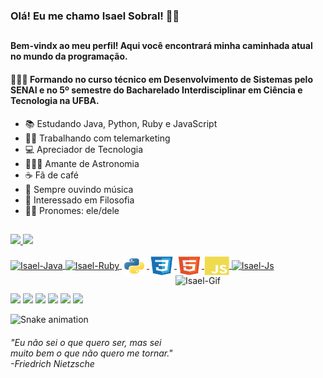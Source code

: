 ### Olá! Eu me chamo Isael Sobral! 🖖🏼 
##
#### Bem-vindx ao meu perfil! Aqui você encontrará minha caminhada atual no mundo da programação. 
#### 👨🏻‍🎓 Formando no curso técnico em Desenvolvimento de Sistemas pelo SENAI e no 5º semestre do Bacharelado Interdisciplinar em Ciência e Tecnologia na UFBA.
- 📚 Estudando Java, Python, Ruby e JavaScript
- 👨‍💼 Trabalhando com telemarketing
- 💻 Apreciador de Tecnologia
- 👨🏻‍🚀 Amante de Astronomia
- ☕ Fã de café
- 🎵 Sempre ouvindo música
- 💭 Interessado em Filosofia
- 🏳️‍🌈 Pronomes: ele/dele 

##

<div>
  <a href="https://github.com/rafaballerini">
  <img height="180em" src="https://github-readme-stats.vercel.app/api?username=isaelbsobral&show_icons=true&theme=tokyonight&include_all_commits=true&count_private=true"/>
  <img height="180em" src="https://github-readme-stats.vercel.app/api/top-langs/?username=isaelbsobral&layout=compact&langs_count=7&theme=tokyonight"/>
</div>
 <div style="display: inline_block"><br>
  <img align="center" alt="Isael-Java" height="30" width="40" src="https://cdn.jsdelivr.net/gh/devicons/devicon/icons/java/java-original.svg">
  <img align="center" alt="Isael-Ruby" height="30" width="40" src="https://cdn.jsdelivr.net/gh/devicons/devicon/icons/ruby/ruby-plain.svg">
  <img align="center" alt="Isael-Python" height="30" width="40" src="https://raw.githubusercontent.com/devicons/devicon/master/icons/python/python-original.svg">
  <img align="center" alt="Isael-CSS" height="30" width="40" src="https://raw.githubusercontent.com/devicons/devicon/master/icons/css3/css3-original.svg">
  <img align="center" alt="Isael-HTML" height="30" width="40" src="https://raw.githubusercontent.com/devicons/devicon/master/icons/html5/html5-original.svg">
  <img align="center" alt="Isael-Js" height="30" width="40" src="https://raw.githubusercontent.com/devicons/devicon/master/icons/javascript/javascript-plain.svg">
   <img align="center" alt="Isael-Js" height="30" width="40" src="https://cdn.jsdelivr.net/gh/devicons/devicon/icons/kotlin/kotlin-original.svg"> 

  <img align="right" alt="Isael-Gif" height="150" width="240" src="https://media.giphy.com/media/mKN2p4aHbv9WCQgbVW/giphy.gif?cid=ecf05e475wvrwygki4cr1snb01mkkuqehf1snlia366blhvh&rid=giphy.gif&ct=g">

</div>
  
  ##
  
  <div> 
    <a href = "mailto:isael.sobral@gmail.com"><img src="https://img.shields.io/badge/Gmail-D14836?style=for-the-badge&logo=gmail&logoColor=white"></a>    
    <a href="https://www.facebook.com/isaelbsobral" target="_blank"><img src="https://img.shields.io/badge/Facebook-1877F2?style=for-the-badge&logo=facebook&logoColor=white" target="_blank"></a>
    <a href="https://www.linkedin.com/in/isael-sobral/" target="_blank"><img src="https://img.shields.io/badge/LinkedIn-0077B5?style=for-the-badge&logo=linkedin&logoColor=white" target="_blank"></a>    
     <a href="https://t.me/Gaelsobral" target="_blank"><img src="https://img.shields.io/badge/Telegram-2CA5E0?style=for-the-badge&logo=telegram&logoColor=white" target="_blank"></a>    
    <a href="https://steamcommunity.com/id/isaelbsobral/" target="_blank"><img src="https://img.shields.io/badge/Steam-000000?style=for-the-badge&logo=steam&logoColor=white" target="_blank"></a> 
    <a href="https://open.spotify.com/playlist/37i9dQZF1DWWQRwui0ExPn?si=b4265a84866440c4" target="_blank"><img src="https://img.shields.io/badge/Spotify-1ED760?&style=for-the-badge&logo=spotify&logoColor=white" target="_blank"></a> 
 </div>
  
  ![Snake animation](https://github.com/isaelbsobral/isaelbsobral/blob/output/github-contribution-grid-snake.svg)
  
  ###### "Eu não sei o que quero ser, mas sei muito bem o que não quero me tornar." -Friedrich Nietzsche
